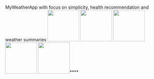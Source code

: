 MyWeatherApp with focus on simplicity, health recommendation and weather summaries
<img src="https://github.com/user-attachments/assets/5ba7c04b-e019-4550-9410-a0edcf5512d9" width="100" height="100"/>
<img src="https://github.com/user-attachments/assets/c6f1b6aa-b3ba-475a-9be0-91eb61c68e67" width="100" height="100"/>
<img src="https://github.com/user-attachments/assets/12f2b9b5-ad21-4f10-9379-7b1eeaba7ed1" width="100" height="100"/>
<img src="https://github.com/user-attachments/assets/aed853ce-60e5-4cd7-98fb-dc758d136d10" width="100" height="100"/>
<img src="https://github.com/user-attachments/assets/aa8082bd-8f9d-4130-858d-2d222f810dad" width="100" height="100"/>****
